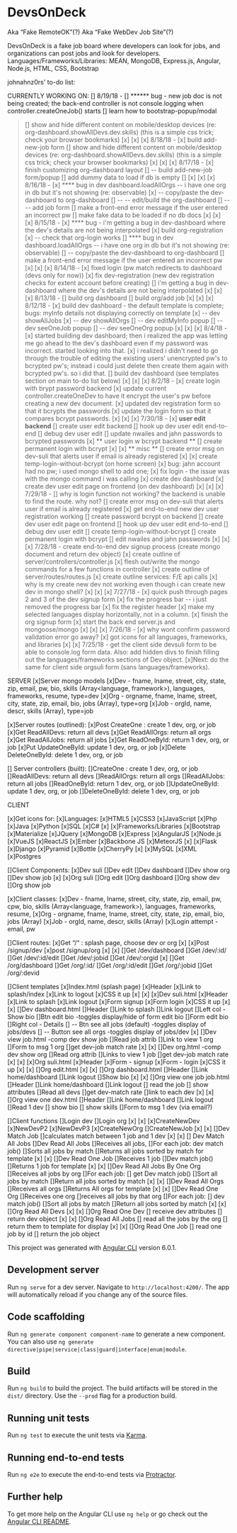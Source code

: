# DevsOnDeck
Aka “Fake RemoteOK”(?)
Aka “Fake WebDev Job Site”(?)

DevsOnDeck is a fake job board where developers can look for jobs, and organizations can post jobs and look for developers.
Languages/Frameworks/Libraries: MEAN, MongoDB, Express.js, Angular, Node.js, HTML, CSS, Bootstrap





johnahnz0rs' to-do list:

CURRENTLY WORKING ON:
[] 8/19/18 - 
[] ****** bug - new job doc is not being created; the back-end controller is not console.logging when controller.createOneJob() starts
[] learn how to bootstrap-popup/modal
>[] show and hide different content on mobile/desktop devices (re: org-dashboard.showAllDevs.dev.skills) (this is a simple css trick; check your browser bookmarks)
[x]
[x]
[x] 8/18/18 - 
[x] build add-new-job form
>[] show and hide different content on mobile/desktop devices (re: org-dashboard.showAllDevs.dev.skills) (this is a simple css trick; check your browser bookmarks)
[x]
[x]
[x] 8/17/18 -
[x] finish customizing org-dashboard layout
[] -- build add-new-job form/popup
[] add dummy data to load if db is empty
[] 
[x]
[x]
[x] 8/16/18 - 
[x] **** bug in dev dashboard.loadAllOrgs -- i have one org in db but it's not showing (re: observable)
[x] -- copy/paste the dev-dashboard to org-dashboard
[] -- -- edit/build the org-dashboard
[] -- -- add job form
[] make a front-end error message if the user entered an incorrect pw
[] make fake data to be loaded if no db docs
[x]
[x]
[x] 8/15/18 - 
[x] **** bug - i'm getting a bug in dev-dashboard where the dev's details are not being interpolated
[x] build org-registration
[x] -- check that org-login works
>[] **** bug in dev dashboard.loadAllOrgs -- i have one org in db but it's not showing (re: observable)
>[] -- copy/paste the dev-dashboard to org-dashboard
>[] make a front-end error message if the user entered an incorrect pw
[x]
[x]
[x] 8/14/18 - 
[x] fixed login (pw match redirects to dashboard (devs only for now))
[x] fix dev-registration (new dev registration checks for extent account before creating)
>[] i'm getting a bug in dev-dashboard where the dev's details are not being interpolated
[x]
[x]
[x] 8/13/18 - 
[] build org dashboard
[] build org/add job
[x]
[x]
[x] 8/12/18 - 
[x] build dev dashboard - the default template is complete; bugs: myInfo details not displaying correctly on template
[x] -- dev showAllJobs 
[x] -- dev showAllOrgs
>[] -- dev editMyInfo popup
>[] -- dev seeOneJob popup
>[] -- dev seeOneOrg popup
[x]
[x]
[x] 8/4/18 - 
[x] started building dev dashboard; then i realized the app was letting me go ahead to the dev's dashboard even if my password was incorrect. started looking into that. 
[x] i realized i didn't need to go through the trouble of editing the existing users' unencrypted pw's to bcrypted pw's; instead i could just delete then create them again with bcrypted pw's. so i did that.
[] build dev dashboard (see templates section on main to-do list below)
[x]
[x]
[x] 8/2/18 - 
[x] create login with brypt password backend
[x] update current controller.createOneDev to have it encrypt the user's pw before creating a new dev document.
[x] updated dev registration form so that it bcrypts the passwords
[x] update the login form so that it compares bcrypt passwords.
[x]
[x]
[x] 7/30/18 - 
>[x] **user edit backend**
>[] create user edit backend
>[] hook up dev user edit end-to-end
>[] debug dev user edit
>[] update nwailes and jahn passwords to bcrypted passwords
>[x] ** user login w bcrypt backend **
>[] create permanent login with bcrypt
>[x]
>[x] ** misc **
>[] create error msg on dev-suli that alerts user if email is already registered
[x]
[x] create temp-login-without-bcrypt (on home screen)
[x] bug: jahn account had no pw; i used mongo shell to add one;
[x] fix login - the issue was with the mongo command i was calling 
[x] create dev dashboard
[x] create dev user edit page on frontend (on dev dashboard)
[x]
[x]
[x] 7/29/18 - 
>[] why is login function not working? the backend is unable to find the route. why not?
>[] create error msg on dev-suli that alerts user if email is already registered
[x] get end-to-end new dev user registration working
>[] create password bcrypt on backend
>[] create dev user edit page on frontend
>[] hook up dev user edit end-to-end
>[] debug dev user edit
>[] create temp-login-without-bcrypt
>[] create permanent login with bcrypt
>[] edit nwailes and jahn passwords
[x]
[x]
[x] 7/28/18 - create end-to-end dev signup process (create mongo document and return dev object)
[x] create outline of server/controllers/controller.js
[x] flesh out/write the mongo commands for a few functions in controller
[x] create outline of server/routes/routes.js
[x] create outline services: F/E api calls 
[x] why is my create new dev not working even though i can create new dev in mongo shell?
[x]
[x]
[x] 7/27/18 -
[x] quick push through pages 2 and 3 of the dev signup form
[x] fix the progress bar -- i just removed the progress bar
[x] fix the register header
[x] make my selected languages display horizontally, not in a column.
[x] finish the org signup form
[x] start the back end server.js and mongoose/mongo
[x]
[x]
[x] 7/26/18 -
[x] why wont confirm password validation error go away?
[x] got icons for all languages, frameworks, and libraries
[x]
[x] 7/25/18 - get the client side devsuli form to be able to console.log form data. Also: add hidden divs to finish filling out the languages/frameworks sections of Dev object.
[x]Next: do the same for client side orgsuli form (sans languages/frameworks).






SERVER
[x]Server mongo models
	[x]Dev - fname, lname, street, city, state, zip, email, pw, bio, skills (Array<language, framework>), languages, frameworks, resume, type=dev
	[x]Org - orgname, fname, lname, street, city, state, zip, email, bio, jobs (Array<Job>), type=org
	[x]Job - orgId, name, descr, skills (Array<Skill>), type=job 

[x]Server routes (outlined):
	[x]Post CreateOne : create 1 dev, org, or job
	[x]Get ReadAllDevs: return all devs
	[x]Get ReadAllOrgs: return all orgs
	[x]Get ReadAllJobs: return all jobs
	[x]Get ReadOneById: return 1 dev, org, or job
	[x]Put UpdateOneById: update 1 dev, org, or job
	[x]Delete DeleteOneById: delete 1 dev, org, or job
	
[] Server controllers (built):
	[]CreateOne : create 1 dev, org, or job
	[]ReadAllDevs: return all devs
	[]ReadAllOrgs: return all orgs
	[]ReadAllJobs: return all jobs
	[]ReadOneById: return 1 dev, org, or job
	[]UpdateOneById: update 1 dev, org, or job
	[]DeleteOneById: delete 1 dev, org, or job


CLIENT

[x]Get icons for:
	[x]Languages:
		[x]HTML5
		[x]CSS3
		[x]JavaScript
		[x]Php
		[x]Java
		[x]Python
		[x]SQL
		[x]C#
		[x]
	[x]Frameworks/Libraries
		[x]Bootstrap
		[x]Materialize
		[x]JQuery
		[x]MongoDB 
		[x]Express
		[x]AngularJS
		[x]Node.js
		[x]VueJS
		[x]ReactJS
		[x]Ember
		[x]Backbone JS
		[x]MeteorJS
		[x]
		[x]Flask
		[x]Django
		[x]Pyramid
		[x]Bottle
		[x]CherryPy
		[x]
		[x]MySQL
		[x]XML
		[x]Postgres


[]Client Components:
	[x]Dev suli
	[]Dev edit
	[]Dev dashboard
	[]Dev show org
	[]Dev show job
	[x]
	[x]Org suli
	[]Org edit
	[]Org dashboard
	[]Org show dev
	[]Org show job



[x]Client classes:
	[x]Dev - fname, lname, street, city, state, zip, email, pw, cpw, bio, skills (Array<language, framework>), languages, frameworks, resume, 
	[x]Org - orgname, fname, lname, street, city, state, zip, email, bio, jobs (Array<Job>)
	[x]Job - orgId, name, descr, skills (Array<Skill>)
	[x]Login attempt - email, pw



[]Client routes:
	[x]Get “/“ : splash page, choose dev or org
	[x]
	[x]Post /signup/dev
	[x]post /signup/org
	[x]
	[x]
	[]Get /dev/dashboard
	[]Get /dev/:id/
	[]Get /dev/:id/edit
	[]Get /dev/:jobid
	[]Get /dev/:orgid
	[x]
	[]Get /org/dashboard
	[]Get /org/:id/
	[]Get /org/:id/edit
	[]Get /org/:jobid
	[]Get /org/:devid


[]Client templates
	[x]Index.html (splash page)
		[x]Header
			[x]Link to splash/index 
			[x]Link to logout
		[x]CSS it up
	[x]
	[x]
	[x]Dev suli.html
		[x]Header 
			[x]Link to splash 
			[x]Link logout
		[x]Form signup
		[x]Form login
		[x]CSS it up
	[x]
	[x]
	[]Dev dashboard.html
		[]Header
			[]Link to splash
			[]Link logout
		[]Left col - Show bio 
		[]Btn edit bio -toggles display/hide of form edit bio
		[]Form edit bio
		[]Right col - Details
		[]  -- Btn see all jobs (default) -toggles display of jobs/devs
		[]  -- Button see all orgs -toggles display of jobs/dev
	[x]
	[]Dev view job.html -comp dev show job
		[]Read job attrib 
		[]Link to view 1 org
		[]Form to msg 1 org
		[]get dev-job match rate
	[x]
	[x]
	[]Dev org.html -comp dev show org
		[]Read org attrib
		[]Links to view 1 job
		[]get dev-job match rate
	[x]
	[x]
	[x]Org suli.html
		[x]Header
		[x]Form - signup
		[x]Form - login
		[x]CSS it up
	[x]
	[x]
	[]Org edit.html
	[x]
	[x]
	[]Org dashboard.html
		[]Header
			[]Link home/dashboard
			[]Link logout
		[]Show bio
	[x]
	[x]
	[]Org view one job job.html
		[]Header
			[]Link home/dashboard
			[]Link logout
		[] read the job
		    [] show attributes
		[]Read all devs
		    []get dev-match rate
		    []link to each dev
	[x]
	[x]
	[]Org view one dev.html 
		[]Header
			[]Link home/dashboard 
			[]Link logout 
		[]Read 1 dev
		    [] show bio 
		    [] show skills
		[]Form to msg 1 dev (via email?)




[]Client functions
	[]Login dev 
	[]Login org
	[x]
	[x]
	[x]CreateNewDev
	[x]NewDevP2
	[x]NewDevP3
	[x]CreateNewOrg
	[]CreateNewJob
	[x]
	[x]
	[]Dev Match Job
	    []calculates match between 1 job and 1 dev
	[x]
	[x]
	[] Dev Match All Jobs
	    []Dev Read All Jobs 
	        []Receives all jobs, 
	    []For each job: dev match job()
        []Sorts all jobs by match
	    []Returns all jobs sorted by match for template 
	[x]
	[x]
	[]Dev Read One Job
	    []Receives 1 job
	    []Dev match job()
	    []Returns 1 job for template
	[x]
	[x]
	[]Dev Read All Jobs By One Org
	    []Receives all jobs by org
	    []For each job: 
	        [] get Dev match job()
	        []Sort all jobs by match
	    []Return all jobs sorted by match
	[x]
	[x]
	[]Dev Read All Orgs
	    []Receives all orgs
	    []Returns All orgs for template
	[x]
	[x]
	[]Dev Read One Org
	    []Receives one org
	    []receives all jobs by that org
	    []For each job: 
	        [] dev match job()
	        []Sort all jobs by match
	    []Return all jobs sorted by match
	[x]
	[x]
	[]Org Read All Devs
	[x]
	[x]
	[]Org Read One Dev
	    [] receive dev attributes
	    [] return dev object
	[x]
	[x]
	[]Org Read All Jobs
	    [] read all the jobs by the org
	    [] return them to template for display
	[x]
	[x]
	[]Org Read One Job
	    [] read one job by id
	    [] return the job object










This project was generated with [Angular CLI](https://github.com/angular/angular-cli) version 6.0.1.

## Development server

Run `ng serve` for a dev server. Navigate to `http://localhost:4200/`. The app will automatically reload if you change any of the source files.

## Code scaffolding

Run `ng generate component component-name` to generate a new component. You can also use `ng generate directive|pipe|service|class|guard|interface|enum|module`.

## Build

Run `ng build` to build the project. The build artifacts will be stored in the `dist/` directory. Use the `--prod` flag for a production build.

## Running unit tests

Run `ng test` to execute the unit tests via [Karma](https://karma-runner.github.io).

## Running end-to-end tests

Run `ng e2e` to execute the end-to-end tests via [Protractor](http://www.protractortest.org/).

## Further help

To get more help on the Angular CLI use `ng help` or go check out the [Angular CLI README](https://github.com/angular/angular-cli/blob/master/README.md).
